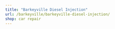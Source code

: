 ```yaml
---
title: "Barkeyville Diesel Injection"
url: /barkeyville/barkeyville-diesel-injection/
shop: car repair
---
```

